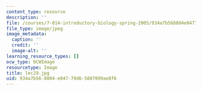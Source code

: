 ```yaml
---
content_type: resource
description: ''
file: /courses/7-014-introductory-biology-spring-2005/934a7b568804e04779d65887099ae8f6_lec29.jpg
file_type: image/jpeg
image_metadata:
  caption: ''
  credit: ''
  image-alt: ''
learning_resource_types: []
ocw_type: OCWImage
resourcetype: Image
title: lec29.jpg
uid: 934a7b56-8804-e047-79d6-5887099ae8f6
---
```

